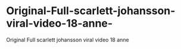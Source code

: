 # Original-Full-scarlett-johansson-viral-video-18-anne-
Original Full scarlett johansson viral video 18 anne 
